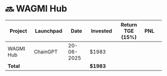 # 🔜 WAGMI Hub



<table data-full-width="true"><thead><tr><th width="152">Project</th><th width="138">Launchpad</th><th width="132">Date</th><th width="133">Invested</th><th width="176">Return TGE (15%)</th><th>PNL</th><th></th></tr></thead><tbody><tr><td>WAGMI Hub</td><td>ChainGPT</td><td>20-06-2025</td><td>$1983</td><td></td><td></td><td></td></tr><tr><td><strong>Total</strong></td><td></td><td></td><td><strong>$1983</strong></td><td></td><td></td><td></td></tr></tbody></table>

